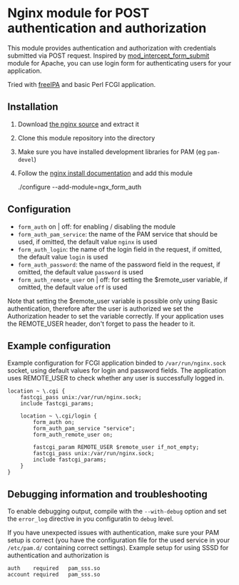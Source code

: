 Nginx module for POST authentication and authorization
======================================================

This module provides authentication and authorization with credentials submitted
via POST request. Inspired by [mod_intercept_form_submit](http://www.adelton.com/apache/mod_intercept_form_submit/) module for Apache,
you can use login form for authenticating users for your application.

Tried with [freeIPA](http://www.freeipa.org/page/Main_Page) and basic Perl FCGI application.


Installation
------------

1. Download [the nginx source](http://www.nginx.org/en/download.html) and extract it
1. Clone this module repository into the directory
1. Make sure you have installed development libraries for PAM (eg `pam-devel`)
1. Follow the [nginx install documentation](http://nginx.org/en/docs/install.html) and add this module

    ./configure --add-module=ngx_form_auth


Configuration
-------------

* `form_auth` on | off: for enabling / disabling the module
* `form_auth_pam_service`: the name of the PAM service that should be used, if omitted, the default value `nginx` is used
* `form_auth_login`: the name of the login field in the request, if omitted, the default value `login` is used
* `form_auth_password`: the name of the password field in the request, if omitted, the default value `password` is used
* `form_auth_remote_user` on | off: for setting the $remote_user variable, if omitted, the default value `off` is used


Note that setting the $remote_user variable is possible only using Basic
authentication, therefore after the user is authorized we set the Authorization
header to set the variable correctly. If your application uses the REMOTE_USER
header, don't forget to pass the header to it.


Example configuration
---------------------

Example configuration for FCGI application binded to `/var/run/nginx.sock`
socket, using default values for login and password fields. The application
uses REMOTE_USER to check whether any user is successfully logged in.

    location ~ \.cgi {
        fastcgi_pass unix:/var/run/nginx.sock;
        include fastcgi_params;

        location ~ \.cgi/login {
            form_auth on;
            form_auth_pam_service "service";
            form_auth_remote_user on;

            fastcgi_param REMOTE_USER $remote_user if_not_empty;
            fastcgi_pass unix:/var/run/nginx.sock;
            include fastcgi_params;
        }
    }


Debugging information and troubleshooting
-----------------------------------------

To enable debugging output, compile with the `--with-debug` option and set the
`error_log` directive in you configuratin to `debug` level.

If you have unexpected issues with authentication, make sure your PAM setup is
correct (you have the configuration file for the used service in your
`/etc/pam.d/` containing correct settings). Example setup for using SSSD for
authentication and authorization is

    auth    required   pam_sss.so
    account required   pam_sss.so

